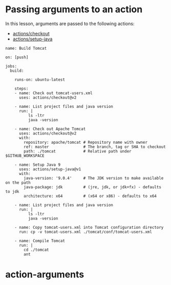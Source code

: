# Passing arguments to an action

In this lesson, arguments are passed to the following actions:

- [actions/checkout](https://github.com/actions/checkout)
- [actions/setup-java](https://github.com/actions/setup-java)

```
name: Build Tomcat

on: [push]

jobs:
  build:

    runs-on: ubuntu-latest

    steps:
    - name: Check out tomcat-users.xml
      uses: actions/checkout@v2

    - name: List project files and java version
      run: |
          ls -ltr
          java -version

    - name: Check out Apache Tomcat
      uses: actions/checkout@v2
      with:
        repository: apache/tomcat # Repository name with owner
        ref: master               # The branch, tag or SHA to checkout
        path: ./tomcat            # Relative path under $GITHUB_WORKSPACE

    - name: Setup Java 9
      uses: actions/setup-java@v1
      with:
        java-version: '9.0.4'     # The JDK version to make available on the path
        java-package: jdk         # (jre, jdk, or jdk+fx) - defaults to jdk
        architecture: x64         # (x64 or x86) - defaults to x64

    - name: List project files and java version
      run: |
          ls -ltr
          java -version

    - name: Copy tomcat-users.xml into Tomcat configuration directory
      run: cp -v tomcat-users.xml ./tomcat/conf/tomcat-users.xml

    - name: Compile Tomcat
      run: |
        cd ./tomcat
        ant
```
# action-arguments
